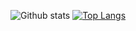 ![Github stats](https://github-readme-stats.vercel.app/api?username=Devinix00&show_icons=true&theme=radical)
[![Top Langs](https://github-readme-stats.vercel.app/api/top-langs/?username=Devinix00&layout=compact&theme=radical)](https://github.com/anuraghazra/github-readme-stats)
    
